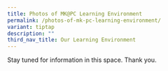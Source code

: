 ```yaml
---
title: Photos of MK@PC Learning Environment
permalink: /photos-of-mk-pc-learning-environment/
variant: tiptap
description: ""
third_nav_title: Our Learning Environment
---
```

<p>Stay tuned for information in this space. Thank you.</p>